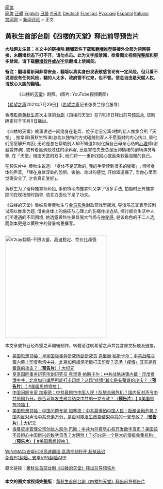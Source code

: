  <!-- 面包屑导航 --> <div class="breadcrumb"><!-- GTranslate: https://gtranslate.io/ -->  <div class="switcher notranslate">  <div class="selected">  <a href="#" onclick="return false;"> 简体</a>  </div>  <div class="option">  <a href="https://www.bannedbook.org" onclick="doGTranslate('zh-CN|zh-CN');jQuery('div.switcher div.selected a').html(jQuery(this).html());return false;" title="简体中文" class="nturl selected"> 简体</a>  <a href="https://www.bannedbook.org/zh-tw/" onclick="doGTranslate('zh-CN|zh-TW');jQuery('div.switcher div.selected a').html(jQuery(this).html());return false;" title="繁體中文" class="nturl"> 正體</a>  <a href="https://www.bannedbook.org/en/" onclick="doGTranslate('zh-CN|en');jQuery('div.switcher div.selected a').html(jQuery(this).html());return false;" title="English" class="nturl"> English</a>  <a href="https://www.bannedbook.org/ja/" onclick="doGTranslate('zh-CN|ja');jQuery('div.switcher div.selected a').html(jQuery(this).html());return false;" title="日本語" class="nturl"> 日語</a>  <a href="https://www.bannedbook.org/ko/" onclick="doGTranslate('zh-CN|ko');jQuery('div.switcher div.selected a').html(jQuery(this).html());return false;" title="한국어" class="nturl"> 한국어</a>  <a href="https://www.bannedbook.org/de/" onclick="doGTranslate('zh-CN|de');jQuery('div.switcher div.selected a').html(jQuery(this).html());return false;" title="Deutsch" class="nturl"> Deutsch</a>  <a href="https://www.bannedbook.org/fr/" onclick="doGTranslate('zh-CN|fr');jQuery('div.switcher div.selected a').html(jQuery(this).html());return false;" title="Français" class="nturl"> Français</a>  <a href="https://www.bannedbook.org/ru/" onclick="doGTranslate('zh-CN|ru');jQuery('div.switcher div.selected a').html(jQuery(this).html());return false;" title="Русский" class="nturl"> Русский</a>  <a href="https://www.bannedbook.org/es/" onclick="doGTranslate('zh-CN|es');jQuery('div.switcher div.selected a').html(jQuery(this).html());return false;" title="Español" class="nturl"> Español</a>  <a href="https://www.bannedbook.org/it/" onclick="doGTranslate('zh-CN|it');jQuery('div.switcher div.selected a').html(jQuery(this).html());return false;" title="Italiano" class="nturl"> Italiano</a>  </div>  </div>      <div class='breadcrumb-sub'><!-- Breadcrumb NavXT 6.3.0 --> <a href="https://www.bannedbook.org/" class="home">禁闻网</a> &gt; <a href="https://www.bannedbook.org/bnews/comments/" class="category">新闻评论</a> &gt; 正文</div></div><h2>黄秋生首部台剧《四楼的天堂》释出前导预告片</h2> <p class="notice"><b>大陆网友注意：本文中的链接除 <a href="https://github.com/bannedbook/fanqiang" >翻墙</a>软件下载和<a href="https://github.com/killgcd/justmysocks/blob/master/README.md">翻墙推荐</a>链接外全部为禁网链接，未翻墙状态下打不开，请勿点击。此为文字版禁闻，欲看图文视频完整版和更多禁闻，请下载<a href="https://github.com/bannedbook/fanqiang">翻墙软件或APP</a>后翻墙上禁闻网。</p><p>备注：翻墙看新闻非常安全，翻墙以真实身份发表敏感言论有一定风险，但只看不说则没有任何风险，翻的人太多，政府管不过来，也不管。信息自由是天赋人权，请放心大胆的翻墙。</b></p>  <div class="entry"> <figure><figcaption>《四楼的<a href="https://www.bannedbook.org/bnews/tag/%e5%a4%a9%e5%a0%82/" class="st_tag internal_tag" rel="tag" title="标签 天堂 下的日志">天堂</a>》剧照。(图片: YouTube视频截图)</figcaption></figure> <p>【<span class='wp_keywordlink_affiliate'><a href="https://www.soundofhope.org" title="希望之声" target="_blank">希望之声</a></span>2021年7月29日】（<a href="https://www.bannedbook.org/bnews/tag/%e5%b8%8c%e6%9c%9b%e4%b9%8b%e5%a3%b0/" class="st_tag internal_tag" rel="tag" title="标签 希望之声 下的日志">希望之声</a>记者张贵兰综合报导）</p> <p>香港<a href="https://www.bannedbook.org/bnews/tag/%e5%bd%b1%e5%b8%9d/" class="st_tag internal_tag" rel="tag" title="标签 影帝 下的日志">影帝</a><a href="https://www.bannedbook.org/bnews/tag/%e9%bb%84%e7%a7%8b%e7%94%9f/" class="st_tag internal_tag" rel="tag" title="标签 黄秋生 下的日志">黄秋生</a>首次主演的<a href="https://www.bannedbook.org/bnews/tag/%E5%8F%B0%E5%89%A7/" class="st_tag internal_tag" rel="tag" title="标签 台剧 下的日志">台剧</a>《四楼的天堂》在7月29日释出前导<a href="https://www.bannedbook.org/bnews/tag/%e9%a2%84%e5%91%8a%e7%89%87/" class="st_tag internal_tag" rel="tag" title="标签 预告片 下的日志">预告片</a>, 该剧确定将于10月9日播出。</p>  <p>《四楼的天堂》故事讲述一间隐身在巷弄、位于老旧公寓4楼的私人推拿会所「天堂」, 推拿师(黄秋生饰演)总能以独特的方式碰触到客人不愿面对的内心伤口, 替他们层层解开病因; 无论是总在帮助别人却不知道如何化解自己母亲心结的<a href="https://www.bannedbook.org/bnews/tag/%E5%BF%83%E7%90%86/" class="st_tag internal_tag" rel="tag" title="标签 心理 下的日志">心理</a>师(谢盈萱饰演), 或有着黑洞般过往的涂鸦客, 还是害怕失去总是压抑情绪的剧场演员等等, 在「天堂」借由天意的双手, 他们将一一重新找回心底最柔软最温暖的自己。</p> <p>在预告片中, 黄秋生说道: 「身体不是沉默的, 我的手常读到很多的秘密」, 倾听身体的声音, 「埋在身体深处的恐惧、害怕、难过的感觉, 开始知道痛了, 当你心里面觉得安全了, 才会真正变好」。</p>  <p>黄秋生为了诠释推拿师角色, 事前特地向推拿师父学了很多手法, 拍摄时还有推拿顾问在现场随时指导, 语言方面也下足了功夫。</p> <p>《四楼的天堂》集结影帝黄秋生与<a href="https://www.bannedbook.org/bnews/tag/%e9%87%91%e9%a9%ac%e5%bd%b1%e5%90%8e/" class="st_tag internal_tag" rel="tag" title="标签 金马影后 下的日志">金马影后</a>谢盈萱戏里飙戏, 导演陈芯宜表示该剧试图以推拿为题, 借由身体上的病征与心理上的伤痛作出连结, 探讨都会生活中人们所遭遇的不同困境, 她透露黄秋生兼具强大气场与<a href="https://www.bannedbook.org/bnews/tag/%E7%A5%9E%E7%A7%98%E6%84%9F/" class="st_tag internal_tag" rel="tag" title="标签 神秘感 下的日志">神秘感</a>, 是该角色的不二人选, 而剧本更是以黄秋生的背景构思撰写。</p>  <p><br/><a href="https://github.com/bannedbook/fanqiang/wiki/V2ray%E6%9C%BA%E5%9C%BA"><img src="https://raw.githubusercontent.com/bannedbook/fanqiang/master/v2ss/images/v2free.jpg" width="336" alt="V2ray翻墙-不限流量、高速稳定、性价比超强"></a><br/></p> <p>本文章或节目经希望之声编辑制作，转载请注明希望之声并包含原文标题及链接。 </p>  <ul class='op-related-articles' title='相关阅读'> <li><a href='https://www.bannedbook.org/bnews/cbnews/20210729/1596193.html' target='_blank'>美国思想领袖：皇家国际事务研究所副研究员 克里奥‧帕斯卡尔：中共战略决策内幕！印度看清中共，北京如何竭尽所能打击印度？这场「疫情」其实是有蓄谋的攻击？（<b>预告片</b>）| 大纪元</a></li> <li><a href='https://www.bannedbook.org/bnews/bannedvideo/20210729/1596190.html' target='_blank'>皇家国际事务研究所副研究员 克里奥‧帕斯卡尔：中共战略决策内幕！印度看清中共，北京如何竭尽所能打击印度？这场“疫情”其实是有蓄谋的攻击？（<b>预告片</b>）【 #美国思想领袖 】</a></li> <li><a href='https://www.bannedbook.org/bnews/bannedvideo/20210726/1594245.html' target='_blank'>中国问题专家 加塞德：中共最惧怕中国人民！酝酿金融危机？国内反对声令中共恐惧万分，是否可能发生政变结束中共的一党专政？（<b>预告片</b>）【 #美国思想领袖 】</a></li> <li><a href='https://www.bannedbook.org/bnews/cbnews/20210726/1594234.html' target='_blank'>美国思想领袖：中国问题专家 加塞德：中共最惧怕中国人民！酝酿金融危机？国内反对声令中共恐惧万分，是否可能发生政变结束中共的一党专政？（<b>预告片</b>）| 大纪元</a></li> <li><a href='https://www.bannedbook.org/bnews/bannedvideo/20210722/1591812.html' target='_blank'>海曼资本管理公司创始人凯尔‧巴斯：中共为何费尽心机开发数字货币？美国该不该担心中国新兴的数字货币？太阴险！TikTok是一个巨大的情报收集机构。（<b>预告片</b>）【 #美国思想领袖 】</a></li> </ul> <p class="texttj"> <a href="https://github.com/bannedbook/fanqiang/wiki/V2ray%E6%9C%BA%E5%9C%BA" target="_blank">WIN/MAC/安卓/iOS高速翻墙:高清视频秒开,超低延迟</a><br/> <a href="https://github.com/bannedbook/fanqiang/wiki/%E7%A6%81%E9%97%BB%E7%BD%91%E5%AE%89%E5%8D%93%E7%BF%BB%E5%A2%99%E6%96%B0%E9%97%BBAPP" target="_blank">免费PC翻墙、安卓VPN翻墙APP</a></p><p>原文链接：<a class="src_link"  href="https://www.soundofhope.org/post/530369" target="_blank">黄秋生首部台剧《四楼的天堂》释出前导预告片</a></p><a name='sharetosocial'></a>  <div style="margin-bottom:5px;padding-bottom:5px;clear:both"> <div id="archive-pix-1" class="banner-ads"> <!-- AuctionX Display platform tag START --> <div id="26318x728x90x621x_ADSLOT2" clicktrack="%%CLICK_URL_ESC%%"></div> <!-- AuctionX Display platform tag END --> </div> <div id="archive-pix-2" class="banner-ads"> <!-- AuctionX Display platform tag START --> <div id="26315x300x250x621x_ADSLOT2" clicktrack="%%CLICK_URL_ESC%%"></div> <!-- AuctionX Display platform tag END --> </div> </div>  <div id="archive-pix-1" class="banner-ads"> <!-- AuctionX Display platform tag START --> <div id="26318x728x90x621x_ADSLOT3" clicktrack="%%CLICK_URL_ESC%%"></div> <!-- AuctionX Display platform tag END --> </div> <div><b>本文的图文或视频完整版</b>：<a href='https://www.bannedbook.org/bnews/comments/20210729/1596522.html'>黄秋生首部台剧《四楼的天堂》释出前导预告片</a></div>  </div><!--END ENTRY--> 